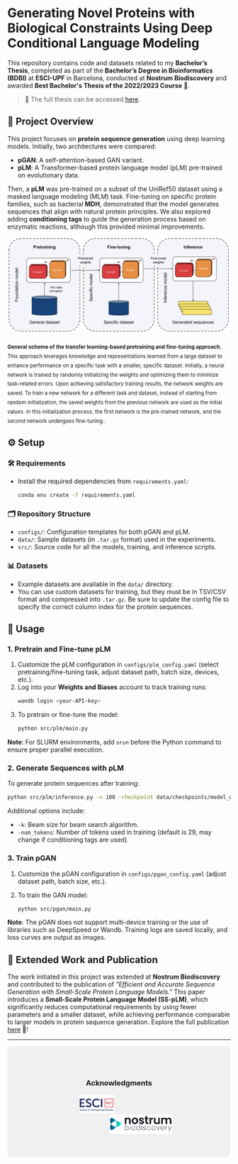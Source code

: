 # Generating Novel Proteins with Biological Constraints Using Deep Conditional Language Modeling

This repository contains code and datasets related to my **Bachelor’s Thesis**, completed as part of the **Bachelor’s Degree in Bioinformatics (BDBI)** at **ESCI-UPF** in Barcelona, conducted at **Nostrum Biodiscovery** and awarded **Best Bachelor's Thesis of the 2022/2023 Course** 🏅. 

> 🔗 The full thesis can be accessed [here](http://hdl.handle.net/10230/59921).



## 🌟 Project Overview

This project focuses on **protein sequence generation** using deep learning models. Initially, two architectures were compared:

- **pGAN**: A self-attention-based GAN variant.
- **pLM**: A Transformer-based protein language model (pLM) pre-trained on evolutionary data.

Then, a **pLM** was pre-trained on a subset of the UniRef50 dataset using a masked language modeling (MLM) task. Fine-tuning on specific protein families, such as bacterial **MDH**, demonstrated that the model generates sequences that align with natural protein principles. We also explored adding **conditioning tags** to guide the generation process based on enzymatic reactions, although this provided minimal improvements.

<div align="center">
  <img src='img/workflow.png' width="600"/> 
</div>

<sub>**General scheme of the transfer learning-based pretraining and fine-tuning approach.** This approach leverages knowledge and representations learned from a
large dataset to enhance performance on a specific task with a smaller, specific dataset. Initially, a neural network is trained by randomly initializing the weights and optimizing
them to minimize task-related errors. Upon achieving satisfactory training results, the network weights are saved. To train a new network for a different task and dataset,
instead of starting from random initialization, the saved weights from the previous network are used as the initial values. In this initialization process, the first network is the
pre-trained network, and the second network undergoes fine-tuning..</sub>


## ⚙️ Setup

### 🛠 Requirements

- Install the required dependencies from `requirements.yaml`:
   ```bash
   conda env create -f requirements.yaml
   ```

### 🗂 Repository Structure

- `configs/`: Configuration templates for both pGAN and pLM.
- `data/`: Sample datasets (in `.tar.gz` format) used in the experiments.
- `src/`: Source code for all the models, training, and inference scripts.

### 📊 Datasets

- Example datasets are available in the `data/` directory.
- You can use custom datasets for training, but they must be in TSV/CSV format and compressed into `.tar.gz`. Be sure to update the config file to specify the correct column index for the protein sequences.

## 🚀 Usage

### 1. Pretrain and Fine-tune pLM

1. Customize the pLM configuration in `configs/plm_config.yaml` (select pretraining/fine-tuning task, adjust dataset path, batch size, devices, etc.).
2. Log into your **Weights and Biases** account to track training runs:
   ```bash
   wandb login <your-API-key>
   ```
3. To pretrain or fine-tune the model:
   ```bash
   python src/plm/main.py
   ```
  
**Note**: For SLURM environments, add `srun` before the Python command to ensure proper parallel execution.


### 2. Generate Sequences with pLM

To generate protein sequences after training:
```bash
python src/plm/inference.py -n 100 -checkpoint data/checkpoints/model_weights.ckpt
```
Additional options include:
- `-k`: Beam size for beam search algorithm.
- `-num_tokens`: Number of tokens used in training (default is 29, may change if conditioning tags are used).

### 3. Train pGAN

1. Customize the pGAN configuration in `configs/pgan_config.yaml` (adjust dataset path, batch size, etc.).

2. To train the GAN model:
    ```bash
    python src/pgan/main.py
    ```

**Note**: The pGAN does not support multi-device training or the use of libraries such as DeepSpeed or Wandb. Training logs are saved locally, and loss curves are output as images.

## 📖 Extended Work and Publication

The work initiated in this project was extended at **Nostrum Biodiscovery** and contributed to the publication of *"Efficient and Accurate Sequence Generation with Small-Scale Protein Language Models."* This paper introduces a **Small-Scale Protein Language Model (SS-pLM)**, which significantly reduces computational requirements by using fewer parameters and a smaller dataset, while achieving performance comparable to larger models in protein sequence generation. Explore the full publication [here](https://doi.org/10.1101/2023.08.04.551626) 📘!

---

<div style="background-color: #f0f0f0; padding: 50px; border-radius: 10px; text-align: center;">
  <h3>Acknowledgments</h3>
  <img src="img/esci.png" alt="ESCI-UPF Logo" width="80" style="margin-right: 100px;"/> 
  <img src="img/nbd.png" alt="Nostrum Biodiscovery Logo" width="140" style="margin-left: 100px;"/> 
</div>


